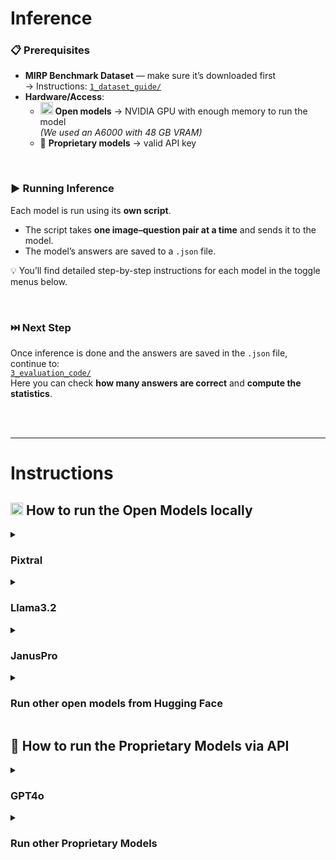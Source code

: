 # Inference

### 📋 Prerequisites
- **MIRP Benchmark Dataset** — make sure it’s downloaded first  
  → Instructions: [`1_dataset_guide/`](https://github.com/Wolfda95/MIRP_Benchmark/tree/main/1_dataset_guide)  
- **Hardware/Access**:  
  - <img src="https://huggingface.co/front/assets/huggingface_logo-noborder.svg" alt="Hugging Face" height="20"/> **Open models** → NVIDIA GPU with enough memory to run the model  
    *(We used an A6000 with 48 GB VRAM)*  
  - 🔑 **Proprietary models** → valid API key

<br/>

### ▶️ Running Inference
Each model is run using its **own script**.  

- The script takes **one image–question pair at a time** and sends it to the model.  
- The model’s answers are saved to a `.json` file.  

💡 You’ll find detailed step-by-step instructions for each model in the toggle menus below.

<br/>

### ⏭️ Next Step
Once inference is done and the answers are saved in the `.json` file, continue to:  
[`3_evaluation_code/`](https://github.com/Wolfda95/MIRP_Benchmark/tree/main/3_evaluation_code)  
Here you can check **how many answers are correct** and **compute the statistics**.

<br/> <br/>

---
# Instructions
## <img src="https://huggingface.co/front/assets/huggingface_logo-noborder.svg" alt="Hugging Face" height="20"/> How to run the Open Models locally

<details>
<summary><h3>Pixtral</h3></summary>

1. **Download the model**  
   Get [Pixtral-12B-2409](https://huggingface.co/mistralai/Pixtral-12B-2409) from Hugging Face.  
   - On Hugging Face, click the **three dots** on the right → **Clone repository** → follow the listed steps.

2. **Place the model in the repository**  
   - Store it inside a subdirectory named `models` (no additional subfolders).

3. **Install required Python packages**  
   - **Built-in:** `os`, `sys`, `json`, `random`, `time`, `base64`, `io`  
   - **External:** `torch`, `PIL` (Pillow), `vllm`

4. **Configure `pixtral.py`**  
   - Open `pixtral.py` and scroll to the main block `if __name__ == "__main__":`
   - In the **"Paths and Experiment Selection"** section:  
     - Set `dataset_dir` → path to your downloaded MIRP dataset  
     - Set `RESULTS_ROOT` → directory where results should be saved  
     - Select the Research Question in the `experiments` list (e.g., `['RQ2']` to run RQ2)  
       - The script makes **3 runs for each marker type**  
       - If running `['RQ3']`, note this corresponds to **RQ3(2)**  
       - For **RQ3(1)**, use `['RQ1']` (RQ1 and RQ3(2) share the same dataset)  
         → Then, in [`3_evaluation_code/`](https://github.com/Wolfda95/MIRP_Benchmark/tree/main/3_evaluation_code), choose the matching evaluation script.

5. **Run the script**  
   ```bash
   python pixtral.py

6. **Output**  
   - Model answers are saved as separate .json files — one per marker type and run.
   - The three runs for a setup are named:
      - `..._run_0.json`
      - `..._run_1.json`
      - `..._run_2.json`

<br/><br/>

**_Use this Code with other Models of the vLLM Libary_** <br/>
To run a different Hugging Face model that is compatible with the **vLLM** library:  
- Open the script and scroll to the main block `if __name__ == "__main__":`
- In the **"Model"** section, replace the current model name with the desired Hugging Face model name.
- Dpending on the model, you might have to change more 

<br/><br/>
 
</details>


<details>
<summary><h3>Llama3.2</h3></summary>
  
 1. **Download the model**  
   Get [Llama-3.2-11B-Vision-Instruct](https://huggingface.co/meta-llama/Llama-3.2-11B-Vision-Instruct) from Hugging Face.  
     - On Hugging Face, click the **three dots** on the right → **Clone repository** → follow the listed steps.

2. **Place the model in the repository**  
   - Store it inside a subdirectory named `models` (no additional subfolders).

3. **Install required Python packages**  
   - **Built-in:** `os`, `sys`, `json`, `random`, `time`  
   - **External:** `torch`, `PIL` (Pillow), `transformers`

4. **Configure `llama.py`**  
   - Open `llama.py` and scroll to the main block `if __name__ == "__main__":`  
   - In the **"Paths and Experiment Selection"** section:  
     - Set `dataset_dir` → path to your downloaded MIRP dataset  
     - Set `RESULTS_ROOT` → directory where results should be saved  
     - Select the Research Question in the `experiments` list (e.g., `['RQ2']` to run RQ2)  
       - The script makes **3 runs for each marker type**  
       - If running `['RQ3']`, note this corresponds to **RQ3(2)**  
       - For **RQ3(1)**, use `['RQ1']` (RQ1 and RQ3(2) share the same dataset)  
         → Then, in [`3_evaluation_code/`](https://github.com/Wolfda95/MIRP_Benchmark/tree/main/3_evaluation_code), choose the matching evaluation script.

5. **Run the script**  
   ```bash
   python llama.py

6. **Output**  
   - Model answers are saved as separate .json files — one per marker type and run.
   - The three runs for a setup are named:
      - `..._run_0.json`
      - `..._run_1.json`
      - `..._run_2.json`

<br/><br/>

**_Use this Code with other Models of the Transformer Libary_** <br/>
To run a different Hugging Face model that is compatible with the **Transformer** library:  
- Open the script and scroll to the main block `if __name__ == "__main__":`
- In the **"Model"** section, replace the current model name with the desired Hugging Face model name.
- Dpending on the model, you might have to change more

 <br/><br/>
 
</details>


<details>
<summary><h3>JanusPro</h3></summary>
  
  1. **Download the model**  
   Get [Janus-Pro-7B](https://huggingface.co/deepseek-ai/Janus-Pro-7B) from Hugging Face.  
     - On Hugging Face, click the **three dots** on the right → **Clone repository** → follow the listed steps.

2. **Place the model in the repository**  
   - Store it inside a subdirectory named `models` (no additional subfolders).

3. **Install required Python packages**  
   - **Built-in:** `os`, `sys`, `json`, `random`, `time`  
   - **External:** `torch`, `PIL` (Pillow), `transformers`, `janus`

4. **Configure `januspro.py`**  
   - Open `januspro.py` and scroll to the main block `if __name__ == "__main__":`  
   - In the **"Paths and Experiment Selection"** section:  
     - Set `dataset_dir` → path to your downloaded MIRP dataset  
     - Set `RESULTS_ROOT` → directory where results should be saved  
     - Select the Research Question in the `experiments` list (e.g., `['RQ2']` to run RQ2)  
       - The script makes **3 runs for each marker type**  
       - If running `['RQ3']`, note this corresponds to **RQ3(2)**  
       - For **RQ3(1)**, use `['RQ1']` (RQ1 and RQ3(2) share the same dataset)  
         → Then, in [`3_evaluation_code/`](https://github.com/Wolfda95/MIRP_Benchmark/tree/main/3_evaluation_code), choose the matching evaluation script.

5. **Run the script**  
   ```bash
   python januspro.py

6. **Output**  
   - Model answers are saved as separate .json files — one per marker type and run.
   - The three runs for a setup are named:
      - `..._run_0.json`
      - `..._run_1.json`
      - `..._run_2.json`

 
</details>


<details>
<summary><h3>Run other open models from Hugging Face</h3></summary>

If you want to run **other open models** from Hugging Face:

- **Based on the vLLM library** → Use `pixtral.py` and its instructions as your starting point.  
- **Based on the Transformers library** → Use `llama.py` and its instructions as your starting point.  

### 🔧 Adapting the code
1. Open the script and scroll to the main block `if __name__ == "__main__":`
2. In the **"Model"** section, replace the current model name with the desired Hugging Face model name.  
3. Depending on the model, you may need to adjust additional code to ensure compatibility.

<br/>

### 🆕 If starting a new script

Below are the **initial prompts** we used: 


RQ1, RQ2, RQ3
```python
"The image is a 2D axial slice of an abdominal CT scan with soft tissue windowing. "
"Answer strictly with '1' for Yes or '0' for No. No explanations, no additional text. "
"Your output must contain exactly one character: '1' or '0'."
"Ignore anatomical correctness; focus solely on what the image shows.\n"
"Example:\n"
"Q: \"Is the aorta above the spleen?\" A: 1\n"
"Now answer the real question:\n\n"
f"Q: {question_from_json}"
```

AS (Ablation Study)
```python
"Answer strictly with '1' for Yes or '0' for No. No explanations, no additional text. "
"Your output must contain exactly one character: '1' or '0'."
"Focus solely on what the image shows.\n"
"Example:\n"
"Q: \"Is the red dot above the blue dot\" A: 1\n"
"Now answer the real question:\n\n"
f"Q: {question_from_json}"
```

Here is an **example of the output `.json`** structure

```json
{
    "file_name": "amos_0221.nii_slice-279_classes-27_perc-14.png",
    "results_call": [
        {
            "question": "Is the left lung upper lobe (10) to the right of the left clavicula (73)?",
            "model_answer": "0",
            "expected_answer": 1,
            "entire_prompt": "The image is a 2D axial slice of an abdominal CT scan with soft tissue windowing. Answer strictly with '1' for Yes or '0' for No. No explanations, no additional text. Your output must contain exactly one character: '1' or '0'.Ignore anatomical correctness; focus solely on what the image shows.\nExample:\nQ: Is the right iliopsoas (89) to the left of the left gluteus maximus (80)? A: 1\nNow answer the real question:\n\nQ: Is the left lung upper lobe (10) to the right of the left clavicula (73)?"
        }
    ]
},
{
    "file_name": "amos_0482.nii_slice-234_classes-26_perc-19.png",
    "results_call": [
        {
            "question": "Is the right scapula (72) above the left scapula (71)?",
            "model_answer": "1",
            "expected_answer": 1,
            "entire_prompt": "The image is a 2D axial slice of an abdominal CT scan with soft tissue windowing. Answer strictly with '1' for Yes or '0' for No. No explanations, no additional text. Your output must contain exactly one character: '1' or '0'.Ignore anatomical correctness; focus solely on what the image shows.\nExample:\nQ: Is the left autochthon (86) to the right of the liver (5)? A: 1\nNow answer the real question:\n\nQ: Is the right scapula (72) above the left scapula (71)?"
        }
    ]
}
```

</details>



## 🔑 How to run the Proprietary Models via API

<details>
<summary><h3>GPT4o</h3></summary>
  
This code sends the image-question pairs via the API to OpenAI's GPT-4o model. You don`t need a GPU to run this code. You pay per token. 

Here you can sign up for an OpenAI API: [OpenAI Platform](https://platform.openai.com/docs/overview) 

1. **Install required Python packages**  
   - **Built-in:** `os`, `sys`, `json`, `random`, `time`, `io`, `base64`  
   - **External:** `openai`, `PIL` (from Pillow)

2. **Configure `gpt4o.py`**  
   - Open `gpt4o.py` and scroll to the main block `if __name__ == "__main__":`  
   - In the **"Paths and Experiment Selection"** section:  
     - Set `dataset_dir` → path to your downloaded MIRP dataset  
     - Set `RESULTS_ROOT` → directory where results should be saved  
     - Select the Research Question in the `experiments` list (e.g., `['RQ2']` to run RQ2)  
       - The script makes **3 runs for each marker type**  
       - If running `['RQ3']`, note this corresponds to **RQ3(2)**  
       - For **RQ3(1)**, use `['RQ1']` (RQ1 and RQ3(2) share the same dataset)  
         → Then, in [`3_evaluation_code/`](https://github.com/Wolfda95/MIRP_Benchmark/tree/main/3_evaluation_code), choose the matching evaluation script.
         
3. **Add OpenAI API Key**  
   Add your API key as the environment variable `OPENAI_API_KEY`  

5. **Run the script**  
   ```bash
   python gpt4o.py

6. **Output**  
   - Model answers are saved as separate .json files — one per marker type and run.
   - The three runs for a setup are named:
      - `..._run_0.json`
      - `..._run_1.json`
      - `..._run_2.json`

<br/><br/>

**_Use this Code with other Models from OpenAI_** <br/> 
- Open the `gpt4o.py` and scroll to "# Model":
- Replace the current model name (gpt-4o-2024-08-06) with the desired model name.
- Here you can find all openAI Models: [OpenAI Platform Models](https://platform.openai.com/docs/models) 

 <br/><br/>
 
</details>


<details>
<summary><h3>Run other Proprietary Models</h3></summary>
  
 ### Other Models from OpenAI: 
- Open the `gpt4o.py` and scroll to "# Model":
- Replace the current model name (gpt-4o-2024-08-06) with the desired model name.
- Here you can find all openAI Models: [OpenAI Platform Models](https://platform.openai.com/docs/models)

### Models from other companies: 
Search for tutorials on how to run their models via the API. <br>
If you start with a new code, make sure to use the **initial prompts**: 

RQ1, RQ2, RQ3
```python
"The image is a 2D axial slice of an abdominal CT scan with soft tissue windowing. "
"Answer strictly with '1' for Yes or '0' for No. No explanations, no additional text. "
"Your output must contain exactly one character: '1' or '0'."
"Ignore anatomical correctness; focus solely on what the image shows.\n"
"Example:\n"
"Q: \"Is the aorta above the spleen?\" A: 1\n"
"Now answer the real question:\n\n"
f"Q: {question_from_json}"
```

AS (Ablation Study)
```python
"Answer strictly with '1' for Yes or '0' for No. No explanations, no additional text. "
"Your output must contain exactly one character: '1' or '0'."
"Focus solely on what the image shows.\n"
"Example:\n"
"Q: \"Is the red dot above the blue dot\" A: 1\n"
"Now answer the real question:\n\n"
f"Q: {question_from_json}"
```

Here is an **example of the output `.json`** structure

```json
{
    "file_name": "amos_0221.nii_slice-279_classes-27_perc-14.png",
    "results_call": [
        {
            "question": "Is the left lung upper lobe (10) to the right of the left clavicula (73)?",
            "model_answer": "0",
            "expected_answer": 1,
            "entire_prompt": "The image is a 2D axial slice of an abdominal CT scan with soft tissue windowing. Answer strictly with '1' for Yes or '0' for No. No explanations, no additional text. Your output must contain exactly one character: '1' or '0'.Ignore anatomical correctness; focus solely on what the image shows.\nExample:\nQ: Is the right iliopsoas (89) to the left of the left gluteus maximus (80)? A: 1\nNow answer the real question:\n\nQ: Is the left lung upper lobe (10) to the right of the left clavicula (73)?"
        }
    ]
},
{
    "file_name": "amos_0482.nii_slice-234_classes-26_perc-19.png",
    "results_call": [
        {
            "question": "Is the right scapula (72) above the left scapula (71)?",
            "model_answer": "1",
            "expected_answer": 1,
            "entire_prompt": "The image is a 2D axial slice of an abdominal CT scan with soft tissue windowing. Answer strictly with '1' for Yes or '0' for No. No explanations, no additional text. Your output must contain exactly one character: '1' or '0'.Ignore anatomical correctness; focus solely on what the image shows.\nExample:\nQ: Is the left autochthon (86) to the right of the liver (5)? A: 1\nNow answer the real question:\n\nQ: Is the right scapula (72) above the left scapula (71)?"
        }
    ]
}
```


 
 
</details>




